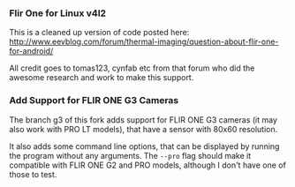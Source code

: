 ### Flir One for Linux v4l2

This is a cleaned up version of code posted here:
http://www.eevblog.com/forum/thermal-imaging/question-about-flir-one-for-android/

All credit goes to tomas123, cynfab etc from that forum who did the awesome research and work to make this support.

### Add Support for FLIR ONE G3 Cameras

The branch g3 of this fork adds support for FLIR ONE G3 cameras (it may also work with PRO LT models), that have a sensor with 80x60 resolution.

It also adds some command line options, that can be displayed by running the program without any arguments.
The `--pro` flag should make it compatible with FLIR ONE G2 and PRO models, although I don't have one of those to test.
